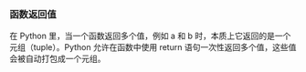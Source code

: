 ### 函数返回值
在 Python 里，当一个函数返回多个值，例如 a 和 b 时，本质上它返回的是一个元组（tuple）。Python 允许在函数中使用 return 语句一次性返回多个值，这些值会被自动打包成一个元组。